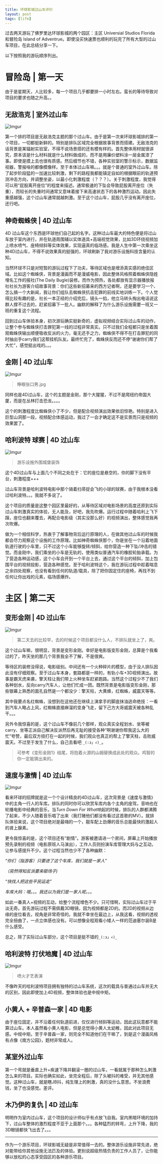 ```yaml
---
title: 环球影城过山车评价 
layout: post
tags: [life]
---
```


过去两天游玩了佛罗里达环球影城的两个园区：主区 Universial Studios Florida 和冒险岛 Island of Adventrue。即使没买快速票也顺利的玩完了所有大型的过山车项目，在此总结分享一下。

以下按照我的游玩顺序列出。

# 冒险岛 | 第一天

由于是星期天，人比较多，每一个项目几乎都要排一小时左右。蛮长的等待导致对项目的要求也随之升高。。

## 无敌浩克 | 室外过山车

![Imgur](https://i.imgur.com/H1GWspT.jpg)

第一个排的项目是无敌浩克主题的那个过山车。由于是第一次来环球影城排的第一个项目，一切都挺新鲜的。特别是排队区域完全根据故事背景而搭建。无敌浩克的话背景是某辐射实验室，不得不说场景搭的还有模有样的。首先整体用材就很讲究，原本该是什么材料就是什么材料做成的，而不是用廉价塑料涂一层金属漆了事。即使是摸上去也很有质感。然后细节也不错，各种实验室的警示标示，数据监视器，警报啥的都像模像样。至于本体过山车嘛。。。就是个普通的室外过山车。除了起步阶段猛的一加速比较刺激，剩下的路程我都能镇定自如的根据眼前的轨道预测冲击方向，并调整坐姿，以最小化刺激程度（？？？）。关于刺激程度，我觉得可以用“屁股离开座位”的程度来描述。通常极速的下坠会导致屁股离开座位（失重），而较长的失重时间通常又意味着接下来高速状态下的各种激烈运动。因此失重感越强，这个过山车通常就越刺激。至于这个过山车，屁股几乎没有离开座位，还行吧。

## 神奇蜘蛛侠 | 4D 过山车

4D 过山车这个东西是环球他们自己起的名字。这种过山车最大的特色便是将过山车放于室内进行，并在轨道周围辅以实体道具+高端视觉效果，比如3D环绕视频加上喷水喷气、座椅倾斜等实体效果，实现逼真的临场感。我是人生中第一次乘坐这种4D过山车，不得不说效果真的挺强的，环球刷新了我对游乐设施科技含量的认知。

当然环球不只是对短暂的游玩过程下了功夫，等待区域也是增添真实感的绝佳区域。比如这个蜘蛛侠，背景是漫画而不是漫威电影，因此整体风格照着蜘蛛侠隐姓埋名工作的报社(The Daily Bugle)装修。而作为预热，各处都放有显示器播放报社社长为游客介绍故事背景：你们这些新招募来的西方记者啊，还是要学习一个、怎么搞一个大新闻，我让你们组队去蜘蛛侠抗击犯罪的前线实地训练一下。个人觉得比较有趣的是，社长一本正经的介绍完后，镜头一掐，他立马转头掏出电话说这群人撑不过去的，赶紧招募下一批人。幽默的解释了为什么游乐设施需要一班又一班的重复这个流程。

回到过山车体验本身，初次游玩确实挺新奇的，虚拟视频结合实际过山车的动作，让整个参与蜘蛛侠打击罪犯第一线的过程非常真实。只不过我们全程都只是坐着围观蜘蛛侠输出顺便吸收反派的火力，毫无还手之力，蜘蛛侠不得不在打击罪犯的同时抽出手carry我们这帮挂机队友。最终忙完了，蜘蛛侠反而还不停“谢谢你们帮了大忙”，感觉挺出戏的。。。

## 金刚 | 4D 过山车

![Imgur](https://i.imgur.com/0KbB9z8.jpg)

> 睁眼张口男.jpg

同样也是4D过山车，这个的主题是金刚，那个大猩猩，不过不是爬纽约帝国大厦，而是在丛林打击恐龙。。。。

这个的刺激程度比蜘蛛侠小了不少，但是配合视频演出效果依旧惊艳。特别是进入巨型山洞那一段，视频配合体感运动，我过了一会才确定这不是实景而只是视频的效果罢了。

## 哈利波特 球赛 | 4D 过山车

![Imgur](https://i.imgur.com/F92g4HT.jpg)

> 游乐设施外围城堡装饰

这个4D过山车与上面几个不同之处在于：它的座位是悬空的，你的脚下没有平台，刺激程度+++

过山车背景是哈利波特电影中那个骑着扫帚捉会飞的小球的球赛，由于我根本没看过哈利波特。。。我就不多说了。

这个项目的质量是这整个园区里最好的，从等待区域对电影场景的高度还原到实际过山车刺激真实的体验，无人能及，好吧，我先吹爆。运行过程中随着哈利上飞下蹿，座位也翻来覆去，再配合电影级（其实没那么好）的视频演出，整体感觉我再次吹爆。

做为一个相信科学，热衷于了解事物背后运行原理的人，在做其他过山车的时候我都会尽力观察这个设施的工作原理。比如神奇蜘蛛侠那个，你是坐在一个沿着地面轨道行驶的小车里，只不过这个小车能够旋转/倾斜，给你营造一种下坠/冲击的错觉。而金刚中，我们乘坐的小车是无轨的，使用类似普通汽车的橡胶轮胎承载。为了营造各种运动感，这个小车会开到一个平台上去，通过这个平台的倾斜，加上包围平台的视频投影，营造各种感觉。至于哈利波特这个，我在游玩过程中趁着喘息之余四处观察，也没有看到任何的轨道/载具，除了把你固定住的座椅，再找不到任何让你出戏的元素，临场感爆炸。

# 主区 | 第二天

## 变形金刚 | 4D 过山车

![Imgur](https://i.imgur.com/AH2AGk1.jpg)

> 第二天去的比较早，去的时候这个项目都没什么人，不排队就坐上了，爽。

这个过山车嘛，很明显，背景是变形金刚。幸好是电影版变形金刚，总算是个我看过的了，昨天坐的那几个背景我全不了解，不是很爽。

等待区的装修没得说，电影级别。中间还有一个火种碎片的模型，由于没人排队因此没有仔细观察。至于过山车本身，套路都是一样的，有轨小车+3D视频演出。故事是霸天虎来袭，擎天柱让我们带上火种坐车赶紧跑路。当然这个过程少不了我们各种划水，反向carry汽车人，让他们忙成一团。既然背景是电影版变形金刚，那些银幕上熟悉的面孔自然是一个都没少：擎天柱，大黄蜂，红蜘蛛，威震天等等。

其中我要点名红蜘蛛，没想到在这他还在继续上演拿手的脚底抹油逃命绝技：一看到汽车人略占上风，红蜘蛛直接麻溜的变身飞走，留下己方大哥威震天被各种乱干。。。

另外令我惊喜的是，这个过山车不像前几个那样，观众真实全程划水、坐等被carry、坐等正派自己解决反派然后再无耻的接受各种“啊谢谢你帮我这么大的忙”夸赞，最后双方扭打在一起的时候，我们观众也真正的帮上了擎天柱，击败威震天。不过至于发生了什么，自己去看吧 `_(:з」∠)_`。

> 可参考《变形金刚1》结尾，将抱着火源的山姆替换成此处的观众。鸡智的你一定能猜出来的。

## 速度与激情 | 4D 过山车

![Imgur](https://i.imgur.com/XBVGbfw.jpg)

看来环球的招牌就是这一个个设计精良的4D过山车，这次背景是《速度与激情》中的主角一行人的车库。排队的同时你可以欣赏车库内各个主角的座驾，音响也在轮播电影中经典的音乐，当*Turn Down For What*响起的时候，排队的人群都沸腾了起来，不少人随着音乐唱了出来（我打赌他们都没有看过这首歌的MV）。就排队体验来说，这个项目绝对是最嗨的一个，靓车配上劲爆的音乐总能最快的激起人的肾上腺素。

更令我惊喜的是，这个项目还有“剧情”。游客被邀请进一个房间，屏幕上开始播放预先录制的视频（电影原班人马演出），工作人员则扮演车库管理大妈与之互动，让参与感提升不少。这个过程当然也少不了各种幽默：

*“你们（指游客）只要进了这个车库，我们就是一家人”*

*（突然得知反派要来砸场子)*

*“快找人把这些平民运走”*

*车库大妈：哦。。。我还以为我们是一家人呢。。。*

如此一番真人+视频的互动，给整个流程增色不少。只可惜啊，实际过山车过于平淡无奇。首先游玩过程不需佩戴3D眼镜，因为视频都是2D的。而2D的视频从边缘的座位看去，视角是非常奇怪的。我就不幸坐在最边上，从我这看，视频的透视完全扭曲了，一点立体感也没有。可以想像全程观看小矮人一样的范迪塞尔装B是什么感受。

总之，除了实际过山车部分，这个项目是挺不错的`_(:з」∠)_ `

## 哈利波特 打伏地魔 | 4D 过山车

![Imgur](https://i.imgur.com/8vD8nlX.jpg)
> 喷火才艺表演

不像昨天的哈利波特项目拥有独特的过山车系统，这次的载具与普通过山车并无大的区别，因此即使加上4D视频，整体体验也是中规中矩。

## 小黄人 + 辛普森一家 | 4D 电影

由于座位固定，并不沿着任何轨道前进，仅仅进行倾斜等运动，因此这玩意都不能算过山车。本人虽然看小黄人电影，但是总觉得小黄人太幼稚，因此对此项目无感。中规中矩。至于辛普森一家，则完全不知道他们在干嘛了，到是这个漫画风格有点像《南方公园》，题材非常成人。

## 某室外过山车

第一个弯就是垂直上升+疾速下降并翻滚一圈的过山车，一看就属于那种怎么刺激怎么来的项目。实际也确实如此，坐完全程后，除了头被抖的难受，并无其他感觉。这种过山车，就是瞎JB抖，纯生理上的刺激，真的没什么意思。不坐浪费钱，坐了也没感觉。差评。

## 木乃伊的复仇 | 4D 过山车

明明作为室内过山车，这个项目的设计师似乎有点放飞自我。室内黑暗环境的加持下，过山车整体的激烈程度不亚于上面那个。。。各种猛烈的转弯，上升下降，我的3D眼镜都快飞出去了。。。

---

作为一个游乐项目，环球影城无疑是非常值得一去的。整体游乐设施非常先进，绝对能带给你其他设施无法匹及的体验。更别说超级热情负责的工作人员了，让你能够以放松的心态享受园区的各种游乐项目。
